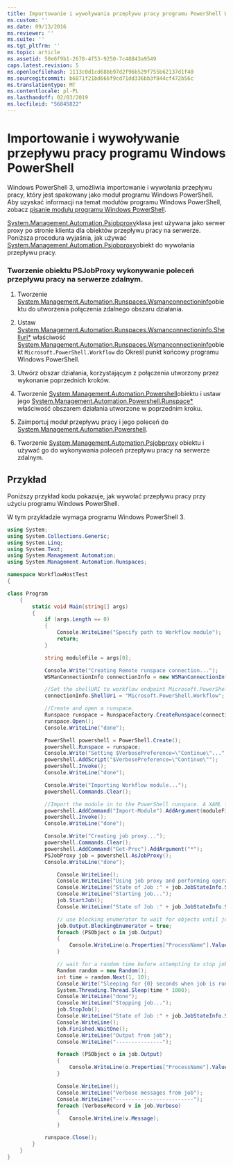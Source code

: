```yaml
---
title: Importowanie i wywoływania przepływu pracy programu PowerShell Windows | Dokumentacja firmy Microsoft
ms.custom: ''
ms.date: 09/13/2016
ms.reviewer: ''
ms.suite: ''
ms.tgt_pltfrm: ''
ms.topic: article
ms.assetid: 50e6f9b1-2678-4f53-9250-7c48843a9549
caps.latest.revision: 5
ms.openlocfilehash: 1113c0d1cd68bb97d2f96b529f755b62137d1f40
ms.sourcegitcommit: b6871f21bd666f9cd71dd336bb3f844cf472b56c
ms.translationtype: MT
ms.contentlocale: pl-PL
ms.lasthandoff: 02/03/2019
ms.locfileid: "56845822"
---
```

# <a name="importing-and-invoking-a-windows-powershell-workflow"></a>Importowanie i wywoływanie przepływu pracy programu Windows PowerShell

Windows PowerShell 3, umożliwia importowanie i wywołania przepływu pracy, który jest spakowany jako moduł programu Windows PowerShell. Aby uzyskać informacji na temat modułów programu Windows PowerShell, zobacz [pisanie modułu programu Windows PowerShell](../module/writing-a-windows-powershell-module.md).

[System.Management.Automation.Psjobproxy](/dotnet/api/System.Management.Automation.PSJobProxy)klasa jest używana jako serwer proxy po stronie klienta dla obiektów przepływu pracy na serwerze. Poniższa procedura wyjaśnia, jak używać [System.Management.Automation.Psjobproxy](/dotnet/api/System.Management.Automation.PSJobProxy)obiekt do wywołania przepływu pracy.

### <a name="creating-a-psjobproxy-object-to-execute-workflow-commands-on-a-remote-server"></a>Tworzenie obiektu PSJobProxy wykonywanie poleceń przepływu pracy na serwerze zdalnym.

1. Tworzenie [System.Management.Automation.Runspaces.Wsmanconnectioninfo](/dotnet/api/System.Management.Automation.Runspaces.WSManConnectionInfo)obiektu do utworzenia połączenia zdalnego obszaru działania.

2. Ustaw [System.Management.Automation.Runspaces.Wsmanconnectioninfo.Shelluri*](/dotnet/api/System.Management.Automation.Runspaces.WSManConnectionInfo.ShellUri) właściwość [System.Management.Automation.Runspaces.Wsmanconnectioninfo](/dotnet/api/System.Management.Automation.Runspaces.WSManConnectionInfo)obiekt `Microsoft.PowerShell.Workflow` do Określ punkt końcowy programu Windows PowerShell.

3. Utwórz obszar działania, korzystającym z połączenia utworzony przez wykonanie poprzednich kroków.

4. Tworzenie [System.Management.Automation.Powershell](/dotnet/api/System.Management.Automation.PowerShell)obiektu i ustaw jego [System.Management.Automation.Powershell.Runspace*](/dotnet/api/System.Management.Automation.PowerShell.Runspace) właściwość obszarem działania utworzone w poprzednim kroku.

5. Zaimportuj moduł przepływu pracy i jego poleceń do [System.Management.Automation.Powershell](/dotnet/api/System.Management.Automation.PowerShell).

6. Tworzenie [System.Management.Automation.Psjobproxy](/dotnet/api/System.Management.Automation.PSJobProxy) obiektu i używać go do wykonywania poleceń przepływu pracy na serwerze zdalnym.

## <a name="example"></a>Przykład

Poniższy przykład kodu pokazuje, jak wywołać przepływu pracy przy użyciu programu Windows PowerShell.

W tym przykładzie wymaga programu Windows PowerShell 3.

```csharp
using System;
using System.Collections.Generic;
using System.Linq;
using System.Text;
using System.Management.Automation;
using System.Management.Automation.Runspaces;

namespace WorkflowHostTest
{

class Program
    {
        static void Main(string[] args)
        {
            if (args.Length == 0)
            {
                Console.WriteLine("Specify path to Workflow module");
                return;
            }

            string moduleFile = args[0];

            Console.Write("Creating Remote runspace connection...");
            WSManConnectionInfo connectionInfo = new WSManConnectionInfo();

            //Set the shellURI to workflow endpoint Microsoft.PowerShell.Workflow
            connectionInfo.ShellUri = "Microsoft.PowerShell.Workflow";

            //Create and open a runspace.
            Runspace runspace = RunspaceFactory.CreateRunspace(connectionInfo);
            runspace.Open();
            Console.WriteLine("done");

            PowerShell powershell = PowerShell.Create();
            powershell.Runspace = runspace;
            Console.Write("Setting $VerbosePreference=\"Continue\"...");
            powershell.AddScript("$VerbosePreference=\"Continue\"");
            powershell.Invoke();
            Console.WriteLine("done");

            Console.Write("Importing Workflow module...");
            powershell.Commands.Clear();

            //Import the module in to the PowerShell runspace. A XAML file could also be imported directly by using Import-Module.
            powershell.AddCommand("Import-Module").AddArgument(moduleFile);
            powershell.Invoke();
            Console.WriteLine("done");

            Console.Write("Creating job proxy...");
            powershell.Commands.Clear();
            powershell.AddCommand("Get-Proc").AddArgument("*");
            PSJobProxy job = powershell.AsJobProxy();
            Console.WriteLine("done");

                Console.WriteLine();
                Console.WriteLine("Using job proxy and performing operations...");
                Console.WriteLine("State of Job :" + job.JobStateInfo.State.ToString());
                Console.WriteLine("Starting job...");
                job.StartJob();
                Console.WriteLine("State of Job :" + job.JobStateInfo.State.ToString());

                // use blocking enumerator to wait for objects until job finishes
                job.Output.BlockingEnumerator = true;
                foreach (PSObject o in job.Output)
                {
                    Console.WriteLine(o.Properties["ProcessName"].Value.ToString());
                }

                // wait for a random time before attempting to stop job
                Random random = new Random();
                int time = random.Next(1, 10);
                Console.Write("Sleeping for {0} seconds when job is running on another thread...", time);
                System.Threading.Thread.Sleep(time * 1000);
                Console.WriteLine("done");
                Console.WriteLine("Stopping job...");
                job.StopJob();
                Console.WriteLine("State of Job :" + job.JobStateInfo.State.ToString());
                Console.WriteLine();
                job.Finished.WaitOne();
                Console.WriteLine("Output from job");
                Console.WriteLine("---------------");

                foreach (PSObject o in job.Output)
                {
                    Console.WriteLine(o.Properties["ProcessName"].Value.ToString());
                }

                Console.WriteLine();
                Console.WriteLine("Verbose messages from job");
                Console.WriteLine("-------------------------");
                foreach (VerboseRecord v in job.Verbose)
                {
                    Console.WriteLine(v.Message);
                }

            runspace.Close();
        }
    }
}

```